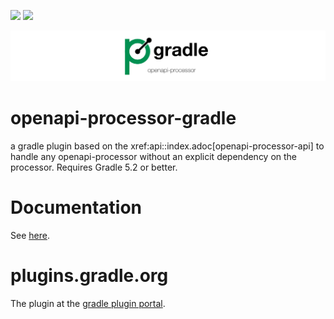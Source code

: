 [![][badge-license]][oap-license]
[![][badge-ci]][workflow-ci]

![openapi-processor-gradle logo](images/openapi-processor-gradle@1280x200.png)


# openapi-processor-gradle 

a gradle plugin based on the xref:api::index.adoc[openapi-processor-api] to handle any
openapi-processor without an explicit dependency on the processor. Requires Gradle 5.2 or better.

# Documentation

See [here][oap-docs].

# plugins.gradle.org

The plugin at the [gradle plugin portal][oap-plugin].
  

[badge-license]: https://img.shields.io/badge/License-Apache%202.0-blue.svg?labelColor=313A42
[badge-ci]: https://github.com/hauner/openapi-processor-gradle/workflows/ci/badge.svg
[workflow-ci]: https://github.com/hauner/openapi-processor-gradle/actions?query=workflow%3Aci

[oap-docs]: https://hauner.github.com/openapi-processor/gradle/current/index.html
[oap-license]: https://github.com/hauner/openapi-processor-gradle/blob/master/LICENSE
[oap-plugin]: https://plugins.gradle.org/plugin/com.github.hauner.openapi-processor
